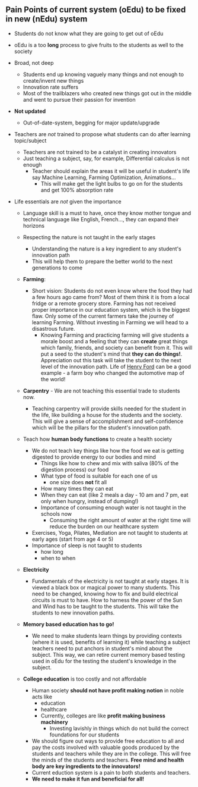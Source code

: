 ## Pain Points of current system (oEdu) to be fixed in new (nEdu) system

- Students do not know what they are going to get out of oEdu
- oEdu is a too **long** process to give fruits to the students as well to the society
- Broad, not deep
    - Students end up knowing vaguely many things and not enough to create/invent new things
    - Innovation rate suffers
    - Most of the trailblazers who created new things got out in the middle and went to pursue their passion for invention

- **Not updated**
    - Out-of-date-system, begging for major update/upgrade

- Teachers are *not* trained to propose what students can do after learning  topic/subject
    - Teachers are not trained to be a catalyst in creating innovators
    - Just teaching a subject,  say, for example, Differential calculus is not enough
        - Teacher should explain the areas it will be useful in student's life say Machine Learning, Farming Optimization, Animations...
            - This will make get the light bulbs to go on for the students and get 100% absorption rate

- Life essentials are *not* given the importance
    - Language skill is a must to have, once they know mother tongue and technical language like English, French..., they can expand their horizons 
    - Respecting the nature is not taught in the early stages
        - Understanding the nature is a key ingredient to any student's innovation path 
        - This will help them to prepare the better world to the next generations to come

    - **Farming**:
        - Short vision: Students do not even know where the food they had a few hours ago came from? Most of them think it is from a  local fridge or a remote grocery store. Farming has not received proper importance in our education system, which is the biggest flaw. Only some of the  current farmers take the journey of learning Farming. Without investing in Farming we will head to a disastrous future.
            - Knowing Farming and practicing farming will give students a morale boost and a feeling that they can **create** great things which family, friends, and society can benefit from it. This will put a seed to the student's mind that **they can do things!**. Appreciation out this task will take the student to the next level of the innovation path. Life of [Henry Ford](https://en.wikipedia.org/wiki/Henry_Ford) can be a good example - a farm boy who changed the automotive map of the world!

    - **Carpentry** - We are not teaching this essential trade to students now.
        - Teaching carpentry will provide skills needed for the student in the life, like building a house for the students and the society. This will give a sense of accomplishment and self-confidence which will be the pillars for the student's innovation path.
    
    - Teach how **human body functions** to create a health society
        - We do not teach key things like how the food we eat is getting digested to provide energy to our bodies and mind
            - Things like how to chew and mix with saliva (80% of the digestion process) our food
            - What type of food is suitable for each one of us
                - one size does **not** fit all
            - How many times they can eat 
            - When they can eat (like 2 meals a day - 10 am and 7 pm, eat only when hungry, instead of dumping!)
            - Importance of consuming enough water is not taught in the schools now
                - Consuming the right amount of water at the  right time will reduce the burden on our healthcare system
        - Exercises, Yoga, Pilates, Mediation are not taught to students at early ages (start from age 4 or 5)
        - Importance of sleep is not taught to students
            - how long 
            - when to when 

    - **Electricity**
        - Fundamentals of the electricity is not taught at early stages. It is viewed a black box or magical power to many students. This need to be changed, knowing how to fix and build electrical circuits is must to have. How to harness the power of the Sun and Wind has to be taught to the students. This will take the students to new innovation paths.

    - **Memory based education has to go!**
        - We need to make students learn things by providing contexts (where it is used, benefits of learning it) while teaching a subject teachers need to put anchors in student's mind about the subject. This way, we can retire current memory based testing used in oEdu for the testing the student's knowledge in the subject.

    - **College education** is too costly and not affordable
        - Human society **should not have profit making notion** in noble acts like
            - education
            - healthcare
            - Currently, colleges are like **profit making business machinery**
                - Investing lavishly in things which do not build the correct foundations for our students 
        - We should figure out ways to provide free education to all and pay the costs involved with valuable goods produced by the students and teachers while they are in the college. This will free the minds of the students and teachers. **Free mind and health body are key ingredients to the innovators!** 
        - Current eduction system is a pain to both students and teachers. 
        - **We need to make it fun and beneficial for all!**

